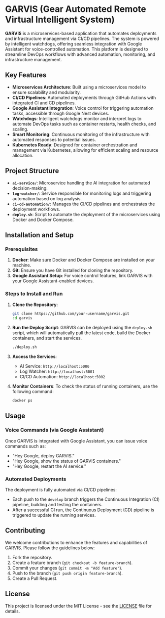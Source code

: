 
# **GARVIS (Gear Automated Remote Virtual Intelligent System)**

**GARVIS** is a microservices-based application that automates deployments and infrastructure management via CI/CD pipelines. The system is powered by intelligent watchdogs, offering seamless integration with Google Assistant for voice-controlled automation. This platform is designed to streamline DevOps workflows with advanced automation, monitoring, and infrastructure management.

## **Key Features**

- **Microservices Architecture**: Built using a microservices model to ensure scalability and modularity.
- **CI/CD Pipelines**: Automated deployments through GitHub Actions with integrated CI and CD pipelines.
- **Google Assistant Integration**: Voice control for triggering automation tasks, accessible through Google Nest devices.
- **Watchdogs**: Intelligent watchdogs monitor and interpret logs to automate DevOps tasks such as container restarts, health checks, and scaling.
- **Smart Monitoring**: Continuous monitoring of the infrastructure with automated responses to potential issues.
- **Kubernetes Ready**: Designed for container orchestration and management via Kubernetes, allowing for efficient scaling and resource allocation.

## **Project Structure**

- **`ai-service/`**: Microservice handling the AI integration for automated decision-making.
- **`log-watcher/`**: Service responsible for monitoring logs and triggering automation based on log analysis.
- **`ci-cd-automation/`**: Manages the CI/CD pipelines and orchestrates the deployment workflows.
- **`deploy.sh`**: Script to automate the deployment of the microservices using Docker and Docker Compose.

## **Installation and Setup**

### **Prerequisites**
1. **Docker**: Make sure Docker and Docker Compose are installed on your machine.
2. **Git**: Ensure you have Git installed for cloning the repository.
3. **Google Assistant Setup**: For voice control features, link GARVIS with your Google Assistant-enabled devices.

### **Steps to Install and Run**

1. **Clone the Repository**:
   ```bash
   git clone https://github.com/your-username/garvis.git
   cd garvis
   ```

2. **Run the Deploy Script**:
   GARVIS can be deployed using the `deploy.sh` script, which will automatically pull the latest code, build the Docker containers, and start the services.
   ```bash
   ./deploy.sh
   ```

3. **Access the Services**:
   - AI Service: `http://localhost:5000`
   - Log Watcher: `http://localhost:5001`
   - CI/CD Automation: `http://localhost:5002`

4. **Monitor Containers**:
   To check the status of running containers, use the following command:
   ```bash
   docker ps
   ```

## **Usage**

### **Voice Commands (via Google Assistant)**
Once GARVIS is integrated with Google Assistant, you can issue voice commands such as:
- "Hey Google, deploy GARVIS."
- "Hey Google, show the status of GARVIS containers."
- "Hey Google, restart the AI service."

### **Automated Deployments**
The deployment is fully automated via CI/CD pipelines:
- Each push to the `develop` branch triggers the Continuous Integration (CI) pipeline, building and testing the containers.
- After a successful CI run, the Continuous Deployment (CD) pipeline is triggered to update the running services.

## **Contributing**

We welcome contributions to enhance the features and capabilities of GARVIS. Please follow the guidelines below:
1. Fork the repository.
2. Create a feature branch (`git checkout -b feature-branch`).
3. Commit your changes (`git commit -m "Add feature"`).
4. Push to the branch (`git push origin feature-branch`).
5. Create a Pull Request.

## **License**

This project is licensed under the MIT License - see the [LICENSE](LICENSE) file for details.
